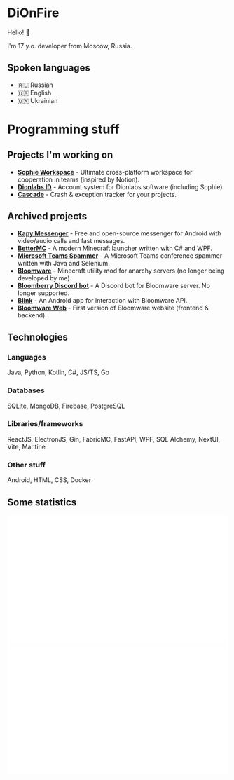 # DiOnFire

Hello! 👋

I'm 17 y.o. developer from Moscow, Russia.

## Spoken languages

- 🇷🇺 Russian
- 🇺🇸 English
- 🇺🇦 Ukrainian

# Programming stuff

## Projects I'm working on

- **[Sophie Workspace](https://sophie.dionlabs.ru)** - Ultimate cross-platform workspace for cooperation in teams (inspired by Notion).
- **[Dionlabs ID](https://id.dionlabs.ru)** - Account system for Dionlabs software (including Sophie).
- **[Cascade](https://cascade.dionlabs.ru)** - Crash & exception tracker for your projects.

## Archived projects

- **[Kapy Messenger](https://github.com/kapymessenger/Kapy)** - Free and open-source messenger for Android with video/audio calls and fast messages.
- **[BetterMC](https://github.com/DiOnFire/BetterMC)** - A modern Minecraft launcher written with C# and WPF.
- **[Microsoft Teams Spammer](https://github.com/DiOnFire/MicrosoftTeamsSpammer)** - A Microsoft Teams conference spammer written with Java and Selenium.
- **[Bloomware](https://github.com/TheBreakery/Bloomware-Lite)** - Minecraft utility mod for anarchy servers (no longer being developed by me).
- **[Bloomberry Discord bot](https://github.com/DiOnFire/Bloomberry-JDA)** - A Discord bot for Bloomware server. No longer supported.
- **[Blink](https://github.com/DiOnFire/BLink)** - An Android app for interaction with Bloomware API.
- **[Bloomware Web](https://github.com/DiOnFire/Bloomware-Web)** - First version of Bloomware website (frontend & backend).

## Technologies

### Languages

Java, Python, Kotlin, C#, JS/TS, Go

### Databases

SQLite, MongoDB, Firebase, PostgreSQL

### Libraries/frameworks

ReactJS, ElectronJS, Gin, FabricMC, FastAPI, WPF, SQL Alchemy, NextUI, Vite, Mantine

### Other stuff

Android, HTML, CSS, Docker

## Some statistics
![](https://raw.githubusercontent.com/DiOnFire/github-stats/master/generated/overview.svg#gh-dark-mode-only)
![](https://raw.githubusercontent.com/DiOnFire/github-stats/master/generated/languages.svg#gh-dark-mode-only)
